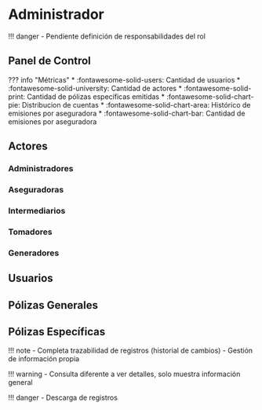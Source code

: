 # Administrador

!!! danger
    - Pendiente definición de responsabilidades del rol

## Panel de Control

??? info "Métricas"
    * :fontawesome-solid-users:   Cantidad de usuarios
    * :fontawesome-solid-university:   Cantidad de actores
    * :fontawesome-solid-print:  Cantidad de pólizas específicas emitidas
    * :fontawesome-solid-chart-pie:  Distribucion de cuentas
    * :fontawesome-solid-chart-area:  Histórico de emisiones por aseguradora
    * :fontawesome-solid-chart-bar:  Cantidad de emisiones por aseguradora

## Actores

### Administradores
### Aseguradoras
### Intermediarios
### Tomadores
### Generadores

## Usuarios

## Pólizas Generales

## Pólizas Específicas


!!! note
    - Completa trazabilidad de registros (historial de cambios)
    - Gestión de información propia

!!! warning
    - Consulta diferente a ver detalles, solo muestra información general

!!! danger
    - Descarga de registros